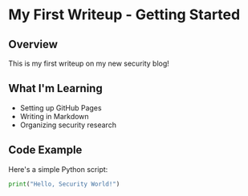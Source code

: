 # My First Writeup - Getting Started

## Overview
This is my first writeup on my new security blog!

## What I'm Learning
- Setting up GitHub Pages
- Writing in Markdown
- Organizing security research

## Code Example
Here's a simple Python script:
```python
print("Hello, Security World!")

